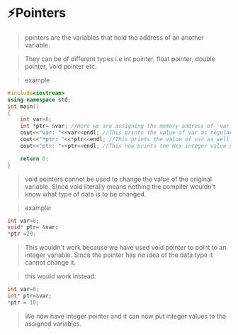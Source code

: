 # ⚡Pointers

> ppinters are the variables that hold the address of an another variable.

> They can be of different types i.e int pointer, float pointer, double pointer, Void pointer etc.

> example

```c++
#include<iostream>
using namespace std;
int main()
{
    int var=8;
    int *ptr= &var; //Here we are assigning the memory address of 'var' to the integer pointer 'ptr'
    cout<<"var: "<<var<<endl; //This prints the value of var as regular
    cout<<"*ptr: "<<*ptr<<endl; //This prints the value of var as well. Because ptr is holding the memory adderess of var and using * we can access the value
    cout<<"ptr: "<<ptr<<endl; //This now prints the Hex integer value of the memory locatio of var. SInce no * is used it prints the actual memory location of var.

    return 0;
}

```

> void pointers cannot be used to change the value of the original variable. SInce void literally means nothing the compiler wouldn't know what type of data is to be changed.

> example:

```c++
int var=8;
void* ptr= &var;
*ptr =20;
```
> This wouldn't work because we have used void pointer to point to an integer variable. SInce the pointer has no idea of the data type it cannot change it.

> this would work instead:

```c++
int var=8;
int* ptr=&var;
*ptr = 10;
```

> We now have integer pointer and it can now put integer values to tha assigned variables.